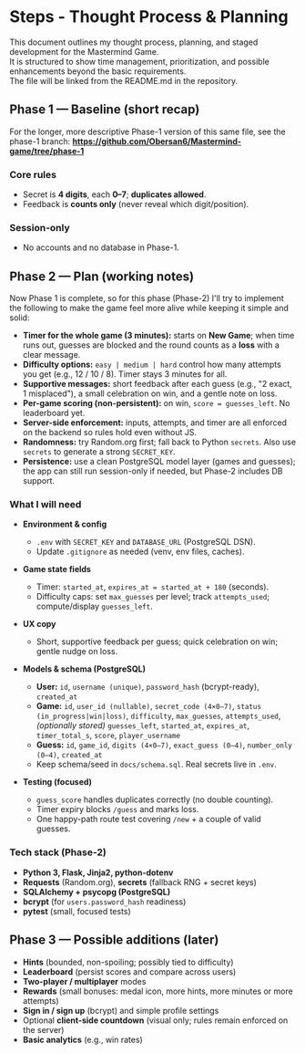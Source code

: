 # Steps - Thought Process & Planning

This document outlines my thought process, planning, and staged development for the Mastermind Game.  
It is structured to show time management, prioritization, and possible enhancements beyond the basic requirements.  
The file will be linked from the README.md in the repository.

## Phase 1 — Baseline (short recap)

For the longer, more descriptive Phase-1 version of this same file, see the phase-1 branch: **https://github.com/Obersan6/Mastermind-game/tree/phase-1**

### Core rules
* Secret is **4 digits**, each **0–7**; **duplicates allowed**.
* Feedback is **counts only** (never reveal which digit/position).

### Session-only
* No accounts and no database in Phase-1.

## Phase 2 — Plan (working notes)

Now Phase 1 is complete, so for this phase (Phase-2) I'll try to implement the following to make the game feel more alive while keeping it simple and solid:

* **Timer for the whole game (3 minutes):** starts on **New Game**; when time runs out, guesses are blocked and the round counts as a **loss** with a clear message.
* **Difficulty options:** `easy | medium | hard` control how many attempts you get (e.g., 12 / 10 / 8). Timer stays 3 minutes for all.
* **Supportive messages:** short feedback after each guess (e.g., "2 exact, 1 misplaced"), a small celebration on win, and a gentle note on loss.
* **Per-game scoring (non-persistent):** on win, `score = guesses_left`. No leaderboard yet.
* **Server-side enforcement:** inputs, attempts, and timer are all enforced on the backend so rules hold even without JS.
* **Randomness:** try Random.org first; fall back to Python `secrets`. Also use `secrets` to generate a strong `SECRET_KEY`.
* **Persistence:** use a clean PostgreSQL model layer (games and guesses); the app can still run session-only if needed, but Phase-2 includes DB support.

### What I will need

* **Environment & config**
  * `.env` with `SECRET_KEY` and `DATABASE_URL` (PostgreSQL DSN).
  * Update `.gitignore` as needed (venv, env files, caches).

* **Game state fields**
  * Timer: `started_at`, `expires_at = started_at + 180` (seconds).
  * Difficulty caps: set `max_guesses` per level; track `attempts_used`; compute/display `guesses_left`.

* **UX copy**
  * Short, supportive feedback per guess; quick celebration on win; gentle nudge on loss.

* **Models & schema (PostgreSQL)**
  * **User:** `id`, `username (unique)`, `password_hash` (bcrypt-ready), `created_at`
  * **Game:** `id`, `user_id (nullable)`, `secret_code (4×0–7)`, `status (in_progress|win|loss)`, `difficulty`, `max_guesses`, `attempts_used`, *(optionally stored)* `guesses_left`, `started_at`, `expires_at`, `timer_total_s`, `score`, `player_username`
  * **Guess:** `id`, `game_id`, `digits (4×0–7)`, `exact_guess (0–4)`, `number_only (0–4)`, `created_at`
  * Keep schema/seed in `docs/schema.sql`. Real secrets live in `.env`.

* **Testing (focused)**
  * `guess_score` handles duplicates correctly (no double counting).
  * Timer expiry blocks `/guess` and marks loss.
  * One happy-path route test covering `/new` + a couple of valid guesses.

### Tech stack (Phase-2)

* **Python 3, Flask, Jinja2, python-dotenv**
* **Requests** (Random.org), **secrets** (fallback RNG + secret keys)
* **SQLAlchemy + psycopg (PostgreSQL)**
* **bcrypt** (for `users.password_hash` readiness)
* **pytest** (small, focused tests)

## Phase 3 — Possible additions (later)

* **Hints** (bounded, non-spoiling; possibly tied to difficulty)
* **Leaderboard** (persist scores and compare across users)
* **Two-player / multiplayer** modes
* **Rewards** (small bonuses: medal icon, more hints, more minutes or more attempts)
* **Sign in / sign up** (bcrypt) and simple profile settings
* Optional **client-side countdown** (visual only; rules remain enforced on the server)
* **Basic analytics** (e.g., win rates)